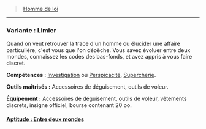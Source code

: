 ﻿> [Homme de loi](hd_background_hommedeloi.md)

---

### Variante : Limier

Quand on veut retrouver la trace d'un homme ou élucider une affaire particulière, c'est vous que l'on dépêche. Vous savez évoluer entre deux mondes, connaissez les codes des bas-fonds, et avez appris à vous faire discret.

**Compétences :** [Investigation](hd_abilities_intelligence_investigation.md) ou [Perspicacité](hd_abilities_wisdom_perspicacite.md), [Supercherie](hd_abilities_charisma_supercherie.md).

**Outils maîtrisés :** Accessoires de déguisement, outils de voleur.

**Équipement :** Accessoires de déguisement, outils de voleur, vêtements discrets, insigne officiel, bourse contenant 20 po.



#### [Aptitude : Entre deux mondes](hd_background_hommedeloi_aptitude_entre_deux_mondes.md)

